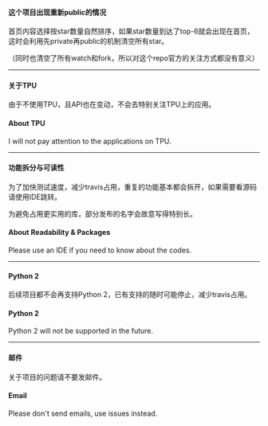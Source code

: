 #### 这个项目出现重新public的情况

首页内容选择按star数量自然排序，如果star数量到达了top-6就会出现在首页，这时会利用先private再public的机制清空所有star。

（同时也清空了所有watch和fork，所以对这个repo官方的关注方式都没有意义）

---

#### 关于TPU

由于不使用TPU，且API也在变动，不会去特别关注TPU上的应用。

#### About TPU

I will not pay attention to the applications on TPU.

---

#### 功能拆分与可读性

为了加快测试速度，减少travis占用，重复的功能基本都会拆开，如果需要看源码请使用IDE跳转。

为避免占用更实用的库，部分发布的名字会故意写得特别长。

#### About Readability & Packages

Please use an IDE if you need to know about the codes. 

---

#### Python 2

后续项目都不会再支持Python 2，已有支持的随时可能停止，减少travis占用。

#### Python 2

Python 2 will not be supported in the future.

---

#### 邮件

关于项目的问题请不要发邮件。

#### Email

Please don't send emails, use issues instead.
